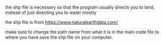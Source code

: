 the shp file is necessary so that the program usually directs you to land, instead of just directing you to water mostly


the shp file is from https://www.naturalearthdata.com/



make sure to change the path name from what it is in the main code file to where you have save the shp file on your computer.
